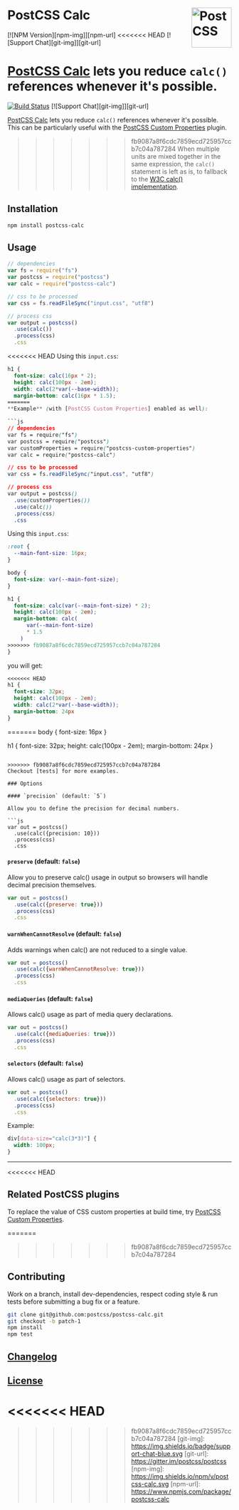 # PostCSS Calc [<img src="https://postcss.github.io/postcss/logo.svg" alt="PostCSS" width="90" height="90" align="right">][PostCSS]

[![NPM Version][npm-img]][npm-url]
<<<<<<< HEAD
[![Support Chat][git-img]][git-url]

[PostCSS Calc] lets you reduce `calc()` references whenever it's possible.
=======
[![Build Status][cli-img]][cli-url]
[![Support Chat][git-img]][git-url]

[PostCSS Calc] lets you reduce `calc()` references whenever it's possible. This
can be particularly useful with the [PostCSS Custom Properties] plugin.

>>>>>>> fb9087a8f6cdc7859ecd725957ccb7c04a787284
When multiple units are mixed together in the same expression, the `calc()`
statement is left as is, to fallback to the [W3C calc() implementation].

## Installation

```bash
npm install postcss-calc
```

## Usage

```js
// dependencies
var fs = require("fs")
var postcss = require("postcss")
var calc = require("postcss-calc")

// css to be processed
var css = fs.readFileSync("input.css", "utf8")

// process css
var output = postcss()
  .use(calc())
  .process(css)
  .css
```

<<<<<<< HEAD
Using this `input.css`:

```css
h1 {
  font-size: calc(16px * 2);
  height: calc(100px - 2em);
  width: calc(2*var(--base-width));
  margin-bottom: calc(16px * 1.5);
=======
**Example** (with [PostCSS Custom Properties] enabled as well):

```js
// dependencies
var fs = require("fs")
var postcss = require("postcss")
var customProperties = require("postcss-custom-properties")
var calc = require("postcss-calc")

// css to be processed
var css = fs.readFileSync("input.css", "utf8")

// process css
var output = postcss()
  .use(customProperties())
  .use(calc())
  .process(css)
  .css
```

Using this `input.css`:

```css
:root {
  --main-font-size: 16px;
}

body {
  font-size: var(--main-font-size);
}

h1 {
  font-size: calc(var(--main-font-size) * 2);
  height: calc(100px - 2em);
  margin-bottom: calc(
      var(--main-font-size)
      * 1.5
    )
>>>>>>> fb9087a8f6cdc7859ecd725957ccb7c04a787284
}
```

you will get:

```css
<<<<<<< HEAD
h1 {
  font-size: 32px;
  height: calc(100px - 2em);
  width: calc(2*var(--base-width));
  margin-bottom: 24px
}
```
=======
body {
  font-size: 16px
}

h1 {
  font-size: 32px;
  height: calc(100px - 2em);
  margin-bottom: 24px
}
```

>>>>>>> fb9087a8f6cdc7859ecd725957ccb7c04a787284
Checkout [tests] for more examples.

### Options

#### `precision` (default: `5`)

Allow you to define the precision for decimal numbers.

```js
var out = postcss()
  .use(calc({precision: 10}))
  .process(css)
  .css
```

#### `preserve` (default: `false`)

Allow you to preserve calc() usage in output so browsers will handle decimal
precision themselves.

```js
var out = postcss()
  .use(calc({preserve: true}))
  .process(css)
  .css
```

#### `warnWhenCannotResolve` (default: `false`)

Adds warnings when calc() are not reduced to a single value.

```js
var out = postcss()
  .use(calc({warnWhenCannotResolve: true}))
  .process(css)
  .css
```

#### `mediaQueries` (default: `false`)

Allows calc() usage as part of media query declarations.

```js
var out = postcss()
  .use(calc({mediaQueries: true}))
  .process(css)
  .css
```

#### `selectors` (default: `false`)

Allows calc() usage as part of selectors.

```js
var out = postcss()
  .use(calc({selectors: true}))
  .process(css)
  .css
```

Example:

```css
div[data-size="calc(3*3)"] {
  width: 100px;
}
```

---

<<<<<<< HEAD
## Related PostCSS plugins
To replace the value of CSS custom properties at build time, try [PostCSS Custom Properties].

=======
>>>>>>> fb9087a8f6cdc7859ecd725957ccb7c04a787284
## Contributing

Work on a branch, install dev-dependencies, respect coding style & run tests
before submitting a bug fix or a feature.

```bash
git clone git@github.com:postcss/postcss-calc.git
git checkout -b patch-1
npm install
npm test
```

## [Changelog](CHANGELOG.md)

## [License](LICENSE)

<<<<<<< HEAD
=======
[cli-img]: https://img.shields.io/travis/postcss/postcss-calc/master.svg
[cli-url]: https://travis-ci.org/postcss/postcss-calc
>>>>>>> fb9087a8f6cdc7859ecd725957ccb7c04a787284
[git-img]: https://img.shields.io/badge/support-chat-blue.svg
[git-url]: https://gitter.im/postcss/postcss
[npm-img]: https://img.shields.io/npm/v/postcss-calc.svg
[npm-url]: https://www.npmjs.com/package/postcss-calc

[PostCSS]: https://github.com/postcss
[PostCSS Calc]: https://github.com/postcss/postcss-calc
[PostCSS Custom Properties]: https://github.com/postcss/postcss-custom-properties
[tests]: src/__tests__/index.js
[W3C calc() implementation]: https://www.w3.org/TR/css3-values/#calc-notation
